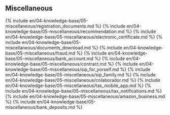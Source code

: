 ## Miscellaneous

{% include en/04-knowledge-base/05-miscellaneous/registration_documents.md %}
{% include en/04-knowledge-base/05-miscellaneous/recommendation.md %}
{% include en/04-knowledge-base/05-miscellaneous/electronic_certificate.md %}
{% include en/04-knowledge-base/05-miscellaneous/documents_download.md %}
{% include en/04-knowledge-base/05-miscellaneous/fraud.md %}
{% include en/04-knowledge-base/05-miscellaneous/bank_account.md %}
{% include en/04-knowledge-base/05-miscellaneous/contract.md %}
{% include en/04-knowledge-base/05-miscellaneous/sip_for_yorself.md %}
{% include en/04-knowledge-base/05-miscellaneous/sip_family.md %}
{% include en/04-knowledge-base/05-miscellaneous/colaborador.md %}
{% include en/04-knowledge-base/05-miscellaneous/tax_mobile_app.md %}
{% include en/04-knowledge-base/05-miscellaneous/tax_notifications.md %}
{% include en/04-knowledge-base/05-miscellaneous/amazon_business.md %}
{% include en/04-knowledge-base/05-miscellaneous/bank_deposits.md %}
